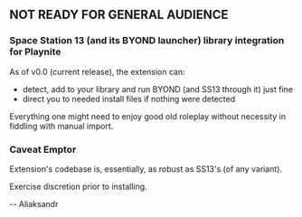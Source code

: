## NOT READY FOR GENERAL AUDIENCE

### Space Station 13 (and its BYOND launcher) library integration for Playnite

As of v0.0 (current release), the extension can:
- detect, add to your library and run BYOND (and SS13 through it) just fine
- direct you to needed install files if nothing were detected

Everything one might need to enjoy good old roleplay without necessity in fiddling with manual import.

### Caveat Emptor

Extension's codebase is, essentially, as robust as SS13's (of any variant).

Exercise discretion prior to installing.

-- Aliaksandr
